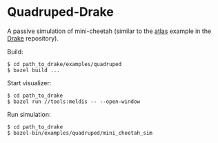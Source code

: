 # Quadruped-Drake
A passive simulation of mini-cheetah (similar to the [atlas](https://github.com/RobotLocomotion/drake/tree/master/examples/atlas) example in the [Drake](https://github.com/RobotLocomotion/drake) repository). 

Build:
```
$ cd path_to_drake/examples/quadruped
$ bazel build ...
```

Start visualizer:
```
$ cd path_to_drake
$ bazel run //tools:meldis -- --open-window
```

Run simulation:
```
$ cd path_to_drake
$ bazel-bin/examples/quadruped/mini_cheetah_sim
```
